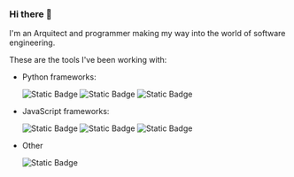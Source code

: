 ### Hi there 👋

I'm an Arquitect and programmer making my way into the world of software engineering.

These are the tools I've been working with:


- Python frameworks:

  ![Static Badge](https://img.shields.io/badge/2.3.2-gray?logo=flask&logoColor=white&label=Flask&labelColor=black)
  ![Static Badge](https://img.shields.io/badge/2.7-gray?logo=django&logoColor=white&label=Django&labelColor=black)
  ![Static Badge](https://img.shields.io/badge/0.45-gray?logo=fastapi&logoColor=white&label=FastAPI&labelColor=black)

- JavaScript frameworks:

  ![Static Badge](https://img.shields.io/badge/3.3.4-gray?logo=vite&logoColor=white&label=Vite&labelColor=black)
  ![Static Badge](https://img.shields.io/badge/3.7-gray?logo=jquery&logoColor=white&label=jQuery&labelColor=black)
  ![Static Badge](https://img.shields.io/badge/18.2.0-gray?logo=react&logoColor=white&label=React&labelColor=black)


- Other
  
  ![Static Badge](https://img.shields.io/badge/2.32-gray?logo=notion&logoColor=white&label=Notion&labelColor=black)
<!--
**Sanvals/Sanvals** is a ✨ _special_ ✨ repository because its `README.md` (this file) appears on your GitHub profile.

Here are some ideas to get you started:

- 🔭 I’m currently working on ...
- 🌱 I’m currently learning ...
- 👯 I’m looking to collaborate on ...
- 🤔 I’m looking for help with ...
- 💬 Ask me about ...
- 📫 How to reach me: ...
- 😄 Pronouns: ...
- ⚡ Fun fact: ...
-->
